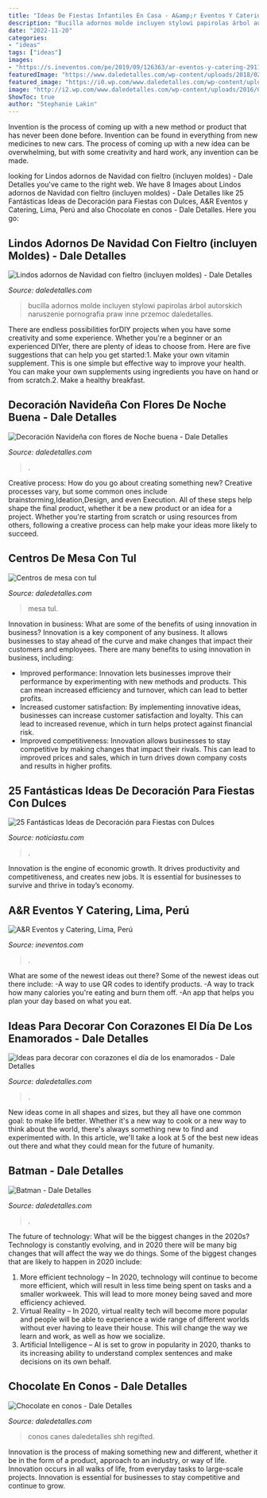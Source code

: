 ```yaml
---
title: "Ideas De Fiestas Infantiles En Casa - A&amp;r Eventos Y Catering, Lima, Perú"
description: "Bucilla adornos molde incluyen stylowi papirolas árbol autorskich naruszenie pornografia praw inne przemoc daledetalles"
date: "2022-11-20"
categories:
- "ideas"
tags: ["ideas"]
images:
- "https://s.ineventos.com/pe/2019/09/126363/ar-eventos-y-catering-291151-i-1080w.jpg"
featuredImage: "https://www.daledetalles.com/wp-content/uploads/2018/02/decoracion-con-corazones26-768x1024.jpg"
featured_image: "https://i0.wp.com/www.daledetalles.com/wp-content/uploads/2016/09/chocolate-en-cono12.jpg"
image: "http://i2.wp.com/www.daledetalles.com/wp-content/uploads/2016/08/centro-de-mesa-con-tul6.jpg"
ShowToc: true
author: "Stephanie Lakin"
---
```



Invention is the process of coming up with a new method or product that has never been done before. Invention can be found in everything from new medicines to new cars. The process of coming up with a new idea can be overwhelming, but with some creativity and hard work, any invention can be made.

	

		
looking for Lindos adornos de Navidad con fieltro (incluyen moldes) - Dale Detalles you've came to the right web. We have 8 Images about Lindos adornos de Navidad con fieltro (incluyen moldes) - Dale Detalles like 25 Fantásticas Ideas de Decoración para Fiestas con Dulces, A&amp;R Eventos y Catering, Lima, Perú and also Chocolate en conos - Dale Detalles. Here you go:
		
    
## Lindos Adornos De Navidad Con Fieltro (incluyen Moldes) - Dale Detalles

<img loading=lazy src="https://i1.wp.com/www.daledetalles.com/wp-content/uploads/2017/10/pino-de-fieltro.jpg?resize=508%2C680" onerror="this.onerror=null;this.src='https://tse4.mm.bing.net/th?id=OIP.OSdtx4fW38reZuL2xivYCQHaJ6&amp;pid=15.1';" alt="Lindos adornos de Navidad con fieltro (incluyen moldes) - Dale Detalles">

_Source: daledetalles.com_

>bucilla adornos molde incluyen stylowi papirolas árbol autorskich naruszenie pornografia praw inne przemoc daledetalles. 

	

There are endless possibilities forDIY projects when you have some creativity and some experience. Whether you're a beginner or an experienced DIYer, there are plenty of ideas to choose from. Here are five suggestions that can help you get started:1. Make your own vitamin supplement. This is one simple but effective way to improve your health. You can make your own supplements using ingredients you have on hand or from scratch.2. Make a healthy breakfast.

    
## Decoración Navideña Con Flores De Noche Buena - Dale Detalles

<img loading=lazy src="https://i1.wp.com/www.daledetalles.com/wp-content/uploads/2016/08/26.jpg" onerror="this.onerror=null;this.src='https://tse3.mm.bing.net/th?id=OIP.YquoQdaMYmuNtRJrYLpXVQHaNH&amp;pid=15.1';" alt="Decoración Navideña con flores de Noche buena - Dale Detalles">

_Source: daledetalles.com_

>. 

	

Creative process: How do you go about creating something new?
Creative processes vary, but some common ones include brainstorming,Ideation,Design, and even Execution. All of these steps help shape the final product, whether it be a new product or an idea for a project. Whether you're starting from scratch or using resources from others, following a creative process can help make your ideas more likely to succeed.

    
## Centros De Mesa Con Tul

<img loading=lazy src="http://i2.wp.com/www.daledetalles.com/wp-content/uploads/2016/08/centro-de-mesa-con-tul6.jpg" onerror="this.onerror=null;this.src='https://tse3.mm.bing.net/th?id=OIP.002-cKuSl9HuvA4O1Y76PwHaOp&amp;pid=15.1';" alt="Centros de mesa con tul">

_Source: daledetalles.com_

>mesa tul. 

	

Innovation in business: What are some of the benefits of using innovation in business?
Innovation is a key component of any business. It allows businesses to stay ahead of the curve and make changes that impact their customers and employees. There are many benefits to using innovation in business, including: 
- Improved performance: Innovation lets businesses improve their performance by experimenting with new methods and products. This can mean increased efficiency and turnover, which can lead to better profits. 
- Increased customer satisfaction: By implementing innovative ideas, businesses can increase customer satisfaction and loyalty. This can lead to increased revenue, which in turn helps protect against financial risk. 
- Improved competitiveness: Innovation allows businesses to stay competitive by making changes that impact their rivals. This can lead to improved prices and sales, which in turn drives down company costs and results in higher profits.

    
## 25 Fantásticas Ideas De Decoración Para Fiestas Con Dulces

<img loading=lazy src="https://noticiastu.com/wp-content/uploads/2020/03/1522372153671.jpg" onerror="this.onerror=null;this.src='https://tse1.mm.bing.net/th?id=OIP.IQYULfeob5N5scD0j2TZ7wAAAA&amp;pid=15.1';" alt="25 Fantásticas Ideas de Decoración para Fiestas con Dulces">

_Source: noticiastu.com_

>. 

	

Innovation is the engine of economic growth. It drives productivity and competitiveness, and creates new jobs. It is essential for businesses to survive and thrive in today’s economy.

    
## A&amp;R Eventos Y Catering, Lima, Perú

<img loading=lazy src="https://s.ineventos.com/pe/2019/09/126363/ar-eventos-y-catering-291151-i-1080w.jpg" onerror="this.onerror=null;this.src='https://tse1.mm.bing.net/th?id=OIP.xw3UjXPthiH7P78QvCwKGgHaJ4&amp;pid=15.1';" alt="A&amp;R Eventos y Catering, Lima, Perú">

_Source: ineventos.com_

>. 

	

What are some of the newest ideas out there?
Some of the newest ideas out there include: 
-A way to use QR codes to identify products. 
-A way to track how many calories you're eating and burn them off. 
-An app that helps you plan your day based on what you eat.

    
## Ideas Para Decorar Con Corazones El Día De Los Enamorados - Dale Detalles

<img loading=lazy src="https://www.daledetalles.com/wp-content/uploads/2018/02/decoracion-con-corazones26-768x1024.jpg" onerror="this.onerror=null;this.src='https://tse2.mm.bing.net/th?id=OIP.HDuYjJdbqKB12UsuBd6HUwHaJ4&amp;pid=15.1';" alt="Ideas para decorar con corazones el día de los enamorados - Dale Detalles">

_Source: daledetalles.com_

>. 

	

New ideas come in all shapes and sizes, but they all have one common goal: to make life better. Whether it's a new way to cook or a new way to think about the world, there's always something new to find and experimented with. In this article, we'll take a look at 5 of the best new ideas out there and what they could mean for the future of humanity.

    
## Batman - Dale Detalles

<img loading=lazy src="https://i2.wp.com/www.daledetalles.com/wp-content/uploads/2016/05/1.jpg" onerror="this.onerror=null;this.src='https://tse1.mm.bing.net/th?id=OIP.VrsGNYcurZ0Ipb2dEpd4hAHaKX&amp;pid=15.1';" alt="Batman - Dale Detalles">

_Source: daledetalles.com_

>. 

	

The future of technology: What will be the biggest changes in the 2020s?
Technology is constantly evolving, and in 2020 there will be many big changes that will affect the way we do things. Some of the biggest changes that are likely to happen in 2020 include: 
1. More efficient technology – In 2020, technology will continue to become more efficient, which will result in less time being spent on tasks and a smaller workweek. This will lead to more money being saved and more efficiency achieved. 
2. Virtual Reality – In 2020, virtual reality tech will become more popular and people will be able to experience a wide range of different worlds without ever having to leave their house. This will change the way we learn and work, as well as how we socialize. 
3. Artificial Intelligence – AI is set to grow in popularity in 2020, thanks to its increasing ability to understand complex sentences and make decisions on its own behalf.

    
## Chocolate En Conos - Dale Detalles

<img loading=lazy src="https://i0.wp.com/www.daledetalles.com/wp-content/uploads/2016/09/chocolate-en-cono12.jpg" onerror="this.onerror=null;this.src='https://tse3.mm.bing.net/th?id=OIP.6mKE8MAIlMaXNpL-oRxofgHaLG&amp;pid=15.1';" alt="Chocolate en conos - Dale Detalles">

_Source: daledetalles.com_

>conos canes daledetalles shh regifted. 

	

Innovation is the process of making something new and different, whether it be in the form of a product, approach to an industry, or way of life. Innovation occurs in all walks of life, from everyday tasks to large-scale projects. Innovation is essential for businesses to stay competitive and continue to grow.

